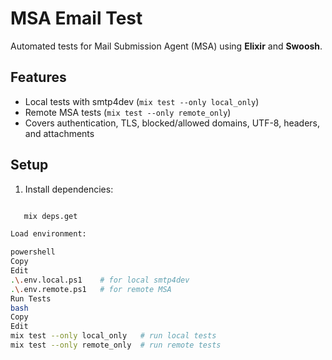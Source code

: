 # MSA Email Test

Automated tests for Mail Submission Agent (MSA) using **Elixir** and **Swoosh**.

## Features

- Local tests with smtp4dev (`mix test --only local_only`)
- Remote MSA tests (`mix test --only remote_only`)
- Covers authentication, TLS, blocked/allowed domains, UTF-8, headers, and attachments

## Setup

1. Install dependencies:

```bash

   mix deps.get

Load environment:

powershell
Copy
Edit
.\.env.local.ps1    # for local smtp4dev
.\.env.remote.ps1   # for remote MSA
Run Tests
bash
Copy
Edit
mix test --only local_only   # run local tests
mix test --only remote_only  # run remote tests
